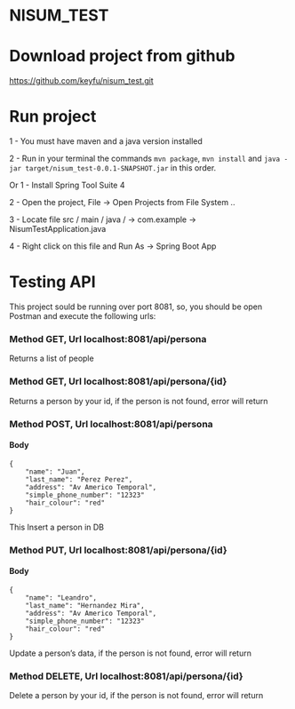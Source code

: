 # NISUM_TEST

# Download project from github

https://github.com/keyfu/nisum_test.git

# Run project
1 - You must have maven and a java version installed

2 - Run in your terminal the commands ```mvn package```, ```mvn install``` and ```java -jar target/nisum_test-0.0.1-SNAPSHOT.jar``` in this order.

Or
1 - Install Spring Tool Suite 4

2 - Open the project, File -> Open Projects from File System ..

3 - Locate file src / main / java / -> com.example -> NisumTestApplication.java

4 - Right click on this file and Run As -> Spring Boot App

# Testing API

This project sould be running over port 8081, so, you should be open Postman and execute the following urls:

### Method GET, Url localhost:8081/api/persona

Returns a list of people

### Method GET, Url localhost:8081/api/persona/{id}

Returns a person by your id, if the person is not found, error will return

### Method POST, Url localhost:8081/api/persona
#### Body
```
{
    "name": "Juan",
    "last_name": "Perez Perez",
    "address": "Av Americo Temporal",
    "simple_phone_number": "12323"
    "hair_colour": "red"
}
```

This Insert a person in DB

### Method PUT, Url localhost:8081/api/persona/{id}
#### Body
```
{
    "name": "Leandro",
    "last_name": "Hernandez Mira",
    "address": "Av Americo Temporal",
    "simple_phone_number": "12323"
    "hair_colour": "red"
}
```

Update a person’s data, if the person is not found, error will return

### Method DELETE, Url localhost:8081/api/persona/{id}

Delete a person by your id, if the person is not found, error will return 